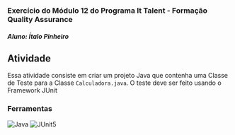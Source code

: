 ### Exercício do Módulo 12 do Programa It Talent - Formação Quality Assurance

##### Aluno: Ítalo Pinheiro

## Atividade
Essa atividade consiste em criar um projeto Java que contenha uma Classe de Teste para a Classe ``Calculadora.java``. O teste deve ser feito usando o Framework JUnit

### Ferramentas
![Java](https://img.shields.io/badge/java-%23ED8B00.svg?style=for-the-badge&logo=openjdk&logoColor=white) ![JUnit5](https://img.shields.io/badge/JUnit5-f5f5f5?style=for-the-badge&logo=junit5&logoColor=dc524a)